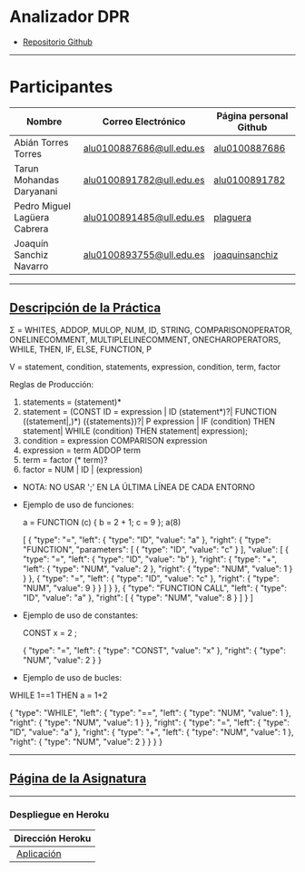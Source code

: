 # Analizador DPR

* [Repositorio Github](https://github.com/ULL-ESIT-PL-1617/analizador-dpr-pedro-tarun-joaquin-abian)

---

# Participantes

| Nombre | Correo Electrónico | Página personal Github |
| --- | --- | --- |
| Abián Torres Torres | alu0100887686@ull.edu.es | [alu0100887686](https://alu0100887686.github.io/) |
| Tarun Mohandas Daryanani | alu0100891782@ull.edu.es | [alu0100891782](https://alu0100891782.github.io/) |
| Pedro Miguel Lagüera Cabrera | alu0100891485@ull.edu.es | [plaguera](https://plaguera.github.io/) |
| Joaquín Sanchiz Navarro | alu0100893755@ull.edu.es | [joaquinsanchiz](https://joaquinsanchiz.github.io/) |

---

## [Descripción de la Práctica](https://casianorodriguezleon.gitbooks.io/ull-esit-1617/content/practicas/practicarecdescparser.html)

Σ = WHITES, ADDOP, MULOP, NUM, ID, STRING, COMPARISONOPERATOR, ONELINECOMMENT, MULTIPLELINECOMMENT, ONECHAROPERATORS, 
WHILE, THEN, IF, ELSE, FUNCTION, P 

V = statement, condition, statements, expression, condition, term, factor

Reglas de Producción:
  1. statements = (statement)*
  2. statement  = (CONST ID = expression | ID (statement*)?| FUNCTION ((statement|,)*) ({statements})?| P expression | IF (condition) THEN statement| WHILE (condition) THEN statement| expression);
  3. condition  = expression COMPARISON expression
  4. expression = term ADDOP term
  5. term       = factor (* term)?
  6. factor     = NUM | ID | (expression)
  
- NOTA: NO USAR ';' EN LA ÚLTIMA LÍNEA DE CADA ENTORNO

* Ejemplo de uso de funciones:

   a = FUNCTION (c) {
    b = 2 + 1;
    c = 9
   };
   a(8)


   [
     {
       "type": "=",
       "left": {
         "type": "ID",
         "value": "a"
       },
       "right": {
         "type": "FUNCTION",
         "parameters": [
           {
             "type": "ID",
             "value": "c"
           }
         ],
         "value": [
           {
             "type": "=",
             "left": {
               "type": "ID",
               "value": "b"
             },
             "right": {
               "type": "+",
               "left": {
                 "type": "NUM",
                 "value": 2
               },
               "right": {
                 "type": "NUM",
                 "value": 1
               }
             }
           },
           {
             "type": "=",
             "left": {
               "type": "ID",
               "value": "c"
             },
             "right": {
               "type": "NUM",
               "value": 9
             }
           }
         ]
       }
     },
     {
       "type": "FUNCTION CALL",
       "left": {
         "type": "ID",
         "value": "a"
       },
       "right": [
         {
           "type": "NUM",
           "value": 8
         }
       ]
     }
    ] 

* Ejemplo de uso de constantes:

   CONST x = 2 ;

   {
     "type": "=",
     "left": {
       "type": "CONST",
       "value": "x"
     },
     "right": {
       "type": "NUM",
       "value": 2
     }
   }

 * Ejemplo de uso de bucles:
 
 WHILE 1==1 THEN a = 1+2
 
 {
  "type": "WHILE",
  "left": {
    "type": "==",
    "left": {
      "type": "NUM",
      "value": 1
    },
    "right": {
      "type": "NUM",
      "value": 1
    }
  },
  "right": {
    "type": "=",
    "left": {
      "type": "ID",
      "value": "a"
    },
    "right": {
      "type": "+",
      "left": {
        "type": "NUM",
        "value": 1
      },
      "right": {
        "type": "NUM",
        "value": 2
      }
    }
  }
}

---

## [Página de la Asignatura](https://campusvirtual.ull.es/1617/course/view.php?id=1148)

---

### Despliegue en Heroku

| Dirección Heroku |
| ---  |
|  [Aplicación](https://blooming-temple-32843.herokuapp.com/) |

